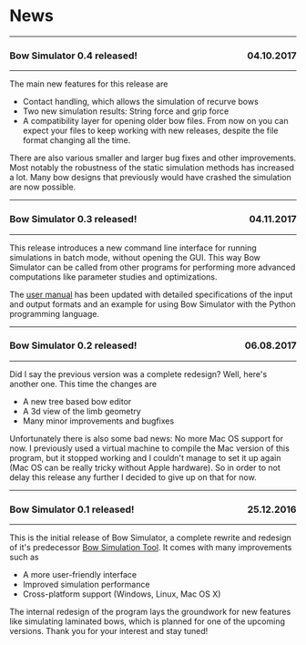 # News

---

### <p style="text-align:left;">Bow Simulator 0.4 released! <span style="float:right;">04.10.2017</span></p>

---

The main new features for this release are

* Contact handling, which allows the simulation of recurve bows
* Two new simulation results: String force and grip force
* A compatibility layer for opening older bow files. From now on you can expect your files to keep working with new releases, despite the file format changing all the time.

There are also various smaller and larger bug fixes and other improvements.
Most notably the robustness of the static simulation methods has increased a lot.
Many bow designs that previously would have crashed the simulation are now possible.

---

### <p style="text-align:left;">Bow Simulator 0.3 released! <span style="float:right;">04.11.2017</span></p>

---

This release introduces a new command line interface for running simulations in batch mode, without opening the GUI. This way Bow Simulator can be called from other programs for performing more advanced computations like parameter studies and optimizations.

The [user manual](resources.md) has been updated with detailed specifications of the input and output formats and an example for using Bow Simulator with the Python programming language.

---

### <p style="text-align:left;">Bow Simulator 0.2 released! <span style="float:right;">06.08.2017</span></p>

---

Did I say the previous version was a complete redesign? Well, here's another one. This time the changes are

* A new tree based bow editor
* A 3d view of the limb geometry
* Many minor improvements and bugfixes

Unfortunately there is also some bad news: No more Mac OS support for now. I previously used a virtual machine to compile the Mac version of this program, but it stopped working and I couldn't manage to set it up again (Mac OS can be really tricky without Apple hardware). So in order to not delay this release any further I decided to give up on that for now.

---

### <p style="text-align:left;">Bow Simulator 0.1 released! <span style="float:right;">25.12.2016</span></p>

---

This is the initial release of Bow Simulator, a complete rewrite and redesign of it's predecessor [Bow Simulation Tool](https://sourceforge.net/projects/bowsimulationtool).
It comes with many improvements such as

* A more user-friendly interface
* Improved simulation performance
* Cross-platform support (Windows, Linux, Mac OS X)

The internal redesign of the program lays the groundwork for new features like simulating laminated bows, which is planned for one of the upcoming versions.
Thank you for your interest and stay tuned!
